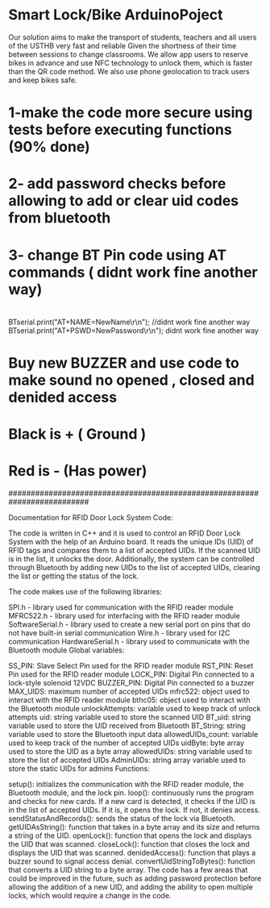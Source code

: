# Smart Lock/Bike ArduinoPoject

Our solution aims to make the transport of students, teachers and all users of the USTHB very fast and reliable
Given the shortness of their time between sessions to change classrooms. 
We allow app users to reserve bikes in advance and use NFC technology to unlock them, which is faster than the QR code method.
We also use phone geolocation to track users and keep bikes safe.




# 1-make the code more secure using tests before executing functions (90% done)

# 2- add password checks before allowing to add or clear uid codes from bluetooth

# 3- change BT Pin code using AT commands ( didnt work fine another way)

#
BTserial.print("AT+NAME=NewName\r\n"); //didnt work fine another way
BTserial.print("AT+PSWD=NewPassword\r\n"); didnt work fine another way



# Buy new BUZZER and use code to make sound no opened , closed and denided access



# Black is + ( Ground )
# Red is - (Has power)




##########################################################################

Documentation for RFID Door Lock System Code:

The code is written in C++ and it is used to control an RFID Door Lock System with the help of an Arduino board. It reads the unique IDs (UID) of RFID tags and compares them to a list of accepted UIDs. If the scanned UID is in the list, it unlocks the door. Additionally, the system can be controlled through Bluetooth by adding new UIDs to the list of accepted UIDs, clearing the list or getting the status of the lock.

The code makes use of the following libraries:

SPI.h - library used for communication with the RFID reader module
MFRC522.h - library used for interfacing with the RFID reader module
SoftwareSerial.h - library used to create a new serial port on pins that do not have built-in serial communication
Wire.h - library used for I2C communication
HardwareSerial.h - library used to communicate with the Bluetooth module
Global variables:

SS_PIN: Slave Select Pin used for the RFID reader module
RST_PIN: Reset Pin used for the RFID reader module
LOCK_PIN: Digital Pin connected to a lock-style solenoid 12VDC
BUZZER_PIN: Digital Pin connected to a buzzer
MAX_UIDS: maximum number of accepted UIDs
mfrc522: object used to interact with the RFID reader module
bthc05: object used to interact with the Bluetooth module
unlockAttempts: variable used to keep track of unlock attempts
uid: string variable used to store the scanned UID
BT_uid: string variable used to store the UID received from Bluetooth
BT_String: string variable used to store the Bluetooth input data
allowedUIDs_count: variable used to keep track of the number of accepted UIDs
uidByte: byte array used to store the UID as a byte array
allowedUIDs: string variable used to store the list of accepted UIDs
AdminUIDs: string array variable used to store the static UIDs for admins
Functions:

setup(): initializes the communication with the RFID reader module, the Bluetooth module, and the lock pin.
loop(): continuously runs the program and checks for new cards. If a new card is detected, it checks if the UID is in the list of accepted UIDs. If it is, it opens the lock. If not, it denies access.
sendStatusAndRecords(): sends the status of the lock via Bluetooth.
getUIDAsString(): function that takes in a byte array and its size and returns a string of the UID.
openLock(): function that opens the lock and displays the UID that was scanned.
closeLock(): function that closes the lock and displays the UID that was scanned.
denidedAccess(): function that plays a buzzer sound to signal access denial.
convertUidStringToBytes(): function that converts a UID string to a byte array.
The code has a few areas that could be improved in the future, such as adding password protection before allowing the addition of a new UID, and adding the ability to open multiple locks, which would require a change in the code.